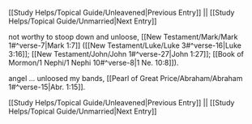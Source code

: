 [[Study Helps/Topical Guide/Unleavened|Previous Entry]]  ||  [[Study Helps/Topical Guide/Unmarried|Next Entry]]

 not worthy to stoop down and unloose, [[New Testament/Mark/Mark 1#^verse-7|Mark 1:7]] ([[New Testament/Luke/Luke 3#^verse-16|Luke 3:16]]; [[New Testament/John/John 1#^verse-27|John 1:27]]; [[Book of Mormon/1 Nephi/1 Nephi 10#^verse-8|1 Ne. 10:8]]).

 angel ... unloosed my bands, [[Pearl of Great Price/Abraham/Abraham 1#^verse-15|Abr. 1:15]].

[[Study Helps/Topical Guide/Unleavened|Previous Entry]]  ||  [[Study Helps/Topical Guide/Unmarried|Next Entry]]